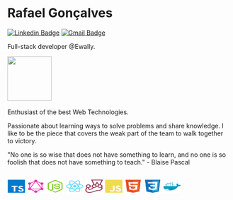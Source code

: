 # Rafael Gonçalves

[![Linkedin Badge](https://img.shields.io/badge/-Rafael%20Gonçalves-539BF5?style=flat-square&logo=Linkedin&logoColor=white&link=https://www.linkedin.com/in/rafael-goncanna/)](https://www.linkedin.com/in/rafael-goncanna/) 
[![Gmail Badge](https://img.shields.io/badge/-rafael.goncanna@gmail.com-D64B3E?style=flat-square&logo=Gmail&logoColor=white&link=mailto:rafael.goncanna@gmail.com)](mailto:rafael.goncanna@gmail.com)


Full-stack developer @Ewally.

<img src="https://i.ibb.co/QJZdmpv/XOsX.gif" width="100" height="100" />

Enthusiast of the best Web Technologies.

Passionate about learning ways to solve problems and share knowledge. I like to be the piece that covers the weak part of the team to walk together to victory.

"No one is so wise that does not have something to learn, and no one is so foolish that does not have something to teach." - Blaise Pascal

<div style="display: inline_block"><br>
  <img align="center" alt="typescript icon" height="30" width="40" src="https://raw.githubusercontent.com/devicons/devicon/master/icons/typescript/typescript-plain.svg">
  <img align="center" alt="graphql icon" height="30" width="40" src="https://raw.githubusercontent.com/devicons/devicon/master/icons/graphql/graphql-plain.svg" >
  <img align="center" alt="nodejs icon" height="30" width="40" src="https://raw.githubusercontent.com/devicons/devicon/master/icons/nodejs/nodejs-original.svg">
  <img align="center" alt="react.js icon" height="30" width="40" src="https://raw.githubusercontent.com/devicons/devicon/master/icons/react/react-original.svg">
  <img align="center" alt="jest icon" height="30" width="40" src="https://raw.githubusercontent.com/devicons/devicon/master/icons/jest/jest-plain.svg">
  <img align="center" alt="Katsuo-Js" height="30" width="40" src="https://raw.githubusercontent.com/devicons/devicon/master/icons/javascript/javascript-plain.svg">
  <img align="center" alt="html5 icon" height="30" width="40" src="https://raw.githubusercontent.com/devicons/devicon/master/icons/html5/html5-original.svg">
  <img align="center" alt="css3 icon" height="30" width="40" src="https://raw.githubusercontent.com/devicons/devicon/master/icons/css3/css3-original.svg">
  <img align="center" alt="docker icon" height="30" width="40" src="https://raw.githubusercontent.com/devicons/devicon/master/icons/docker/docker-plain.svg" >
</div>


